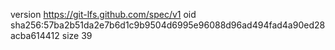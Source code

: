 version https://git-lfs.github.com/spec/v1
oid sha256:57ba2b51da2e7b6d1c9b9504d6995e96088d96ad494fad4a90ed28acba614412
size 39
